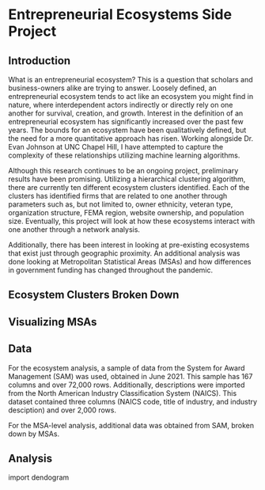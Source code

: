 # Entrepreneurial Ecosystems Side Project

## Introduction

What is an entrepreneurial ecosystem? This is a question that scholars and business-owners alike are trying to answer. Loosely defined, an entrepreneurial ecosystem tends to act like an ecosystem you might find in nature, where interdependent actors indirectly or directly rely on one another for survival, creation, and growth. Interest in the definition of an entrepreneurial ecosystem has significantly increased over the past few years. The bounds for an ecosystem have been qualitatively defined, but the need for a more quantitative approach has risen. Working alongside Dr. Evan Johnson at UNC Chapel Hill, I have attempted to capture the complexity of these relationships utilizing machine learning algorithms.  

Although this research continues to be an ongoing project, preliminary results have been promising. Utilizing a hierarchical clustering algorithm, there are currently ten different ecosystem clusters identified. Each of the clusters has identified firms that are related to one another through parameters such as, but not limited to, owner ethnicity, veteran type, organization structure, FEMA region, website ownership, and population size. Eventually, this project will look at how these ecosystems interact with one another through a network analysis. 

Additionally, there has been interest in looking at pre-existing ecosystems that exist just through geographic proximity. An additional analysis was done looking at Metropolitan Statistical Areas (MSAs) and how differences in government funding has changed throughout the pandemic. 

## Ecosystem Clusters Broken Down 



## Visualizing MSAs 

## Data 

For the ecosystem analysis, a sample of data from the System for Award Management (SAM) was used, obtained in June 2021. This sample has 167 columns and over 72,000 rows. Additionally, descriptions were imported from the North American Industry Classification System (NAICS). This dataset contained three columns (NAICS code, title of industry, and industry desciption) and over 2,000 rows.

For the MSA-level analysis, additional data was obtained from SAM, broken down by MSAs. 

## Analysis 

import dendogram 

